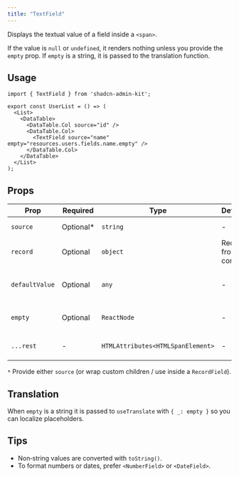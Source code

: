 ```yaml
---
title: "TextField"
---
```


Displays the textual value of a field inside a `<span>`.

If the value is `null` or `undefined`, it renders nothing unless you provide the `empty` prop. If `empty` is a string, it is passed to the translation function.

## Usage

```tsx
import { TextField } from 'shadcn-admin-kit';

export const UserList = () => (
  <List>
    <DataTable>
      <DataTable.Col source="id" />
      <DataTable.Col>
        <TextField source="name" empty="resources.users.fields.name.empty" />
      </DataTable.Col>
    </DataTable>
  </List>
);
```

## Props

| Prop | Required | Type | Default | Description |
|------|----------|------|---------|-------------|
| `source` | Optional* | `string` | - | Field name in the record |
| `record` | Optional | `object` | Record from context | Record to read (overrides context) |
| `defaultValue` | Optional | `any` | - | Fallback when record has no value for `source` |
| `empty` | Optional | `ReactNode` | - | Placeholder when value is `null`/`undefined` |
| `...rest` | - | `HTMLAttributes<HTMLSpanElement>` | - | DOM props passed to the `<span>` |

`*` Provide either `source` (or wrap custom children / use inside a `RecordField`).

## Translation

When `empty` is a string it is passed to `useTranslate` with `{ _: empty }` so you can localize placeholders.

## Tips

- Non‑string values are converted with `toString()`.
- To format numbers or dates, prefer `<NumberField>` or `<DateField>`.
